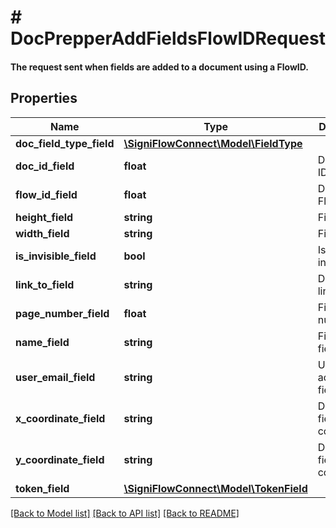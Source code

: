 # # DocPrepperAddFieldsFlowIDRequest

#### The request sent when fields are added to a document using a FlowID.

## Properties

Name | Type | Description | Notes
------------ | ------------- | ------------- | -------------
**doc_field_type_field** | [**\SigniFlowConnect\Model\FieldType**](FieldType.md) |  |
**doc_id_field** | **float** | Document ID. |
**flow_id_field** | **float** | Document Flow ID. |
**height_field** | **string** | Field height. |
**width_field** | **string** | Field width. |
**is_invisible_field** | **bool** | Is the field invisible. |
**link_to_field** | **string** | Document link. |
**page_number_field** | **float** | Field page number. |
**name_field** | **string** | Field name field. |
**user_email_field** | **string** | User email address field. |
**x_coordinate_field** | **string** | Document field x-coordinates. |
**y_coordinate_field** | **string** | Document field y-coordinates. |
**token_field** | [**\SigniFlowConnect\Model\TokenField**](TokenField.md) |  |

[[Back to Model list]](../../README.md#models) [[Back to API list]](../../README.md#endpoints) [[Back to README]](../../README.md)

